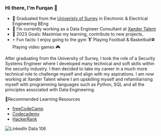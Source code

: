 ### Hi there, I'm Furqan 👋

- 🌱  Graduated from the [Univeristy of Surrey](https://www.surrey.ac.uk/) in Electronic & Electrical Engineering BEng
- 🔭  I’m currently working as a Data Engineer Consultant at [Xander Talent](https://www.xandertalent.com/)
- 🥅  2023 Goals: Maximise my learning, contribute to new projects,
- ⚡  Fun facts: I enjoy going to the gym 🏋️ Playing Football & Basketball⚽ Playing video games 🎮

After graduating from the University of Surrey, I took the role of a Security Systems Engineer where I developed many technical and soft skills within the security industry. I then decided to take my career in a much more technical role to challenge myself and align with my aspirations. I am now working at Xander Talent where I am upskilling myself and refamiliarising myself with programming languages such as Python, SQL and all the principles associated with Data Engineering.



💬Recommended Learning Resources
- [freeCodeCamp](https://www.freecodecamp.org/learn/)
- [Codecademy](https://www.codecademy.com)
- [HackerRank](https://www.hackerrank.com/dashboard)

![LinkedIn Data 106](https://user-images.githubusercontent.com/131258394/233396541-a40824d1-167c-4f6d-93a5-e49468ec08f0.png)
